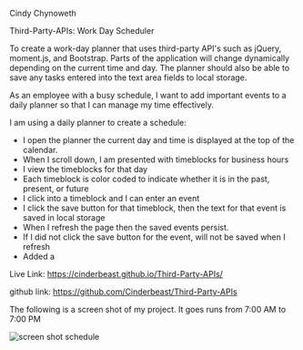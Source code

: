 Cindy Chynoweth

Third-Party-APIs: Work Day Scheduler

To create a work-day planner that uses third-party API's such as jQuery, moment.js, and Bootstrap. Parts of the application will change dynamically depending on the current time and day. The planner should also be able to save any tasks entered into the text area fields to local storage.

As an employee with a busy schedule, I want to add important events to a daily planner so that I can manage my time effectively.

I am using a daily planner to create a schedule:

- I open the planner the current day and time is displayed at the top of the calendar.
- When I scroll down, I am presented with timeblocks for business hours
- I view the timeblocks for that day
- Each timeblock is color coded to indicate whether it is in the past, present, or future
- I click into a timeblock and I can enter an event
- I click the save button for that timeblock, then the text for that event is saved in local storage
- When I refresh the page then the saved events persist.
- If I did not click the save button for the event, will not be saved when I refresh
- Added a 

Live Link:
https://cinderbeast.github.io/Third-Party-APIs/

github link: 
https://github.com/Cinderbeast/Third-Party-APIs


The following is a screen shot of my project. It goes runs from 7:00 AM to 7:00 PM

![screen shot schedule](https://user-images.githubusercontent.com/105569378/179367111-6ab79656-0b20-4189-a6ba-64320ab7fa26.png)
